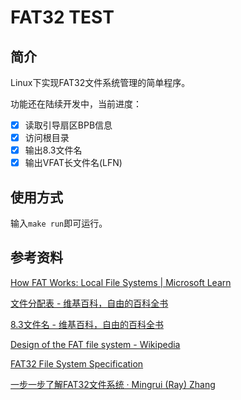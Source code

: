 # FAT32 TEST

## 简介

Linux下实现FAT32文件系统管理的简单程序。

功能还在陆续开发中，当前进度：

- [x] 读取引导扇区BPB信息
- [x] 访问根目录
- [x] 输出8.3文件名
- [x] 输出VFAT长文件名(LFN)

## 使用方式

输入`make run`即可运行。

## 参考资料

[How FAT Works: Local File Systems | Microsoft Learn](https://learn.microsoft.com/en-us/previous-versions/windows/it-pro/windows-server-2003/cc776720(v=ws.10))

[文件分配表 - 维基百科，自由的百科全书](https://zh.wikipedia.org/wiki/%E6%AA%94%E6%A1%88%E9%85%8D%E7%BD%AE%E8%A1%A8)

[8.3文件名 - 维基百科，自由的百科全书](https://zh.wikipedia.org/wiki/8.3%E6%96%87%E4%BB%B6%E5%90%8D)

[Design of the FAT file system - Wikipedia](https://en.wikipedia.org/wiki/Design_of_the_FAT_file_system#Directory_entry)

[FAT32 File System Specification](https://web.archive.org/web/20071013033802/http://www.microsoft.com/whdc/system/platform/firmware/fatgen.mspx)

[一步一步了解FAT32文件系统 · Mingrui (Ray) Zhang](https://drustz.com/posts/2015/11/17/filesystem/)